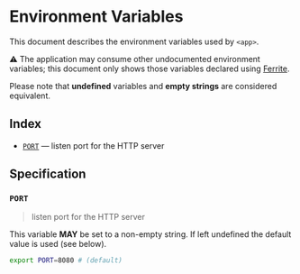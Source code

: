 # Environment Variables

This document describes the environment variables used by `<app>`.

⚠️ The application may consume other undocumented environment variables; this
document only shows those variables declared using [Ferrite].

Please note that **undefined** variables and **empty strings** are considered
equivalent.

## Index

- [`PORT`](#PORT) — listen port for the HTTP server

## Specification

### `PORT`

> listen port for the HTTP server

This variable **MAY** be set to a non-empty string.
If left undefined the default value is used (see below).

```bash
export PORT=8080 # (default)
```

<!-- references -->

[ferrite]: https://github.com/dogmatiq/ferrite
